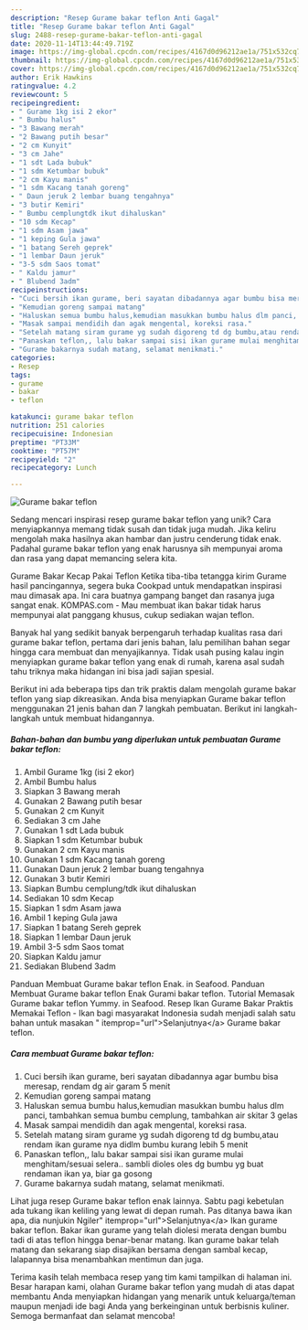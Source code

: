 ```yaml
---
description: "Resep Gurame bakar teflon Anti Gagal"
title: "Resep Gurame bakar teflon Anti Gagal"
slug: 2488-resep-gurame-bakar-teflon-anti-gagal
date: 2020-11-14T13:44:49.719Z
image: https://img-global.cpcdn.com/recipes/4167d0d96212ae1a/751x532cq70/gurame-bakar-teflon-foto-resep-utama.jpg
thumbnail: https://img-global.cpcdn.com/recipes/4167d0d96212ae1a/751x532cq70/gurame-bakar-teflon-foto-resep-utama.jpg
cover: https://img-global.cpcdn.com/recipes/4167d0d96212ae1a/751x532cq70/gurame-bakar-teflon-foto-resep-utama.jpg
author: Erik Hawkins
ratingvalue: 4.2
reviewcount: 5
recipeingredient:
- " Gurame 1kg isi 2 ekor"
- " Bumbu halus"
- "3 Bawang merah"
- "2 Bawang putih besar"
- "2 cm Kunyit"
- "3 cm Jahe"
- "1 sdt Lada bubuk"
- "1 sdm Ketumbar bubuk"
- "2 cm Kayu manis"
- "1 sdm Kacang tanah goreng"
- " Daun jeruk 2 lembar buang tengahnya"
- "3 butir Kemiri"
- " Bumbu cemplungtdk ikut dihaluskan"
- "10 sdm Kecap"
- "1 sdm Asam jawa"
- "1 keping Gula jawa"
- "1 batang Sereh geprek"
- "1 lembar Daun jeruk"
- "3-5 sdm Saos tomat"
- " Kaldu jamur"
- " Blubend 3adm"
recipeinstructions:
- "Cuci bersih ikan gurame, beri sayatan dibadannya agar bumbu bisa meresap, rendam dg air garam 5 menit"
- "Kemudian goreng sampai matang"
- "Haluskan semua bumbu halus,kemudian masukkan bumbu halus dlm panci, tambahkan semua bumbu cemplung, tambahkan air skitar 3 gelas"
- "Masak sampai mendidih dan agak mengental, koreksi rasa."
- "Setelah matang siram gurame yg sudah digoreng td dg bumbu,atau rendam ikan gurame nya didlm bumbu kurang lebih 5 menit"
- "Panaskan teflon,, lalu bakar sampai sisi ikan gurame mulai menghitam/sesuai selera.. sambli dioles oles dg bumbu yg buat rendaman ikan ya, biar ga gosong"
- "Gurame bakarnya sudah matang, selamat menikmati."
categories:
- Resep
tags:
- gurame
- bakar
- teflon

katakunci: gurame bakar teflon 
nutrition: 251 calories
recipecuisine: Indonesian
preptime: "PT33M"
cooktime: "PT57M"
recipeyield: "2"
recipecategory: Lunch

---
```



![Gurame bakar teflon](https://img-global.cpcdn.com/recipes/4167d0d96212ae1a/751x532cq70/gurame-bakar-teflon-foto-resep-utama.jpg)

Sedang mencari inspirasi resep gurame bakar teflon yang unik? Cara menyiapkannya memang tidak susah dan tidak juga mudah. Jika keliru mengolah maka hasilnya akan hambar dan justru cenderung tidak enak. Padahal gurame bakar teflon yang enak harusnya sih mempunyai aroma dan rasa yang dapat memancing selera kita.

Gurame Bakar Kecap Pakai Teflon Ketika tiba-tiba tetangga kirim Gurame hasil pancingannya, segera buka Cookpad untuk mendapatkan inspirasi mau dimasak apa. Ini cara buatnya gampang banget dan rasanya juga sangat enak. KOMPAS.com - Mau membuat ikan bakar tidak harus mempunyai alat panggang khusus, cukup sediakan wajan teflon.

Banyak hal yang sedikit banyak berpengaruh terhadap kualitas rasa dari gurame bakar teflon, pertama dari jenis bahan, lalu pemilihan bahan segar hingga cara membuat dan menyajikannya. Tidak usah pusing kalau ingin menyiapkan gurame bakar teflon yang enak di rumah, karena asal sudah tahu triknya maka hidangan ini bisa jadi sajian spesial.


Berikut ini ada beberapa tips dan trik praktis dalam mengolah gurame bakar teflon yang siap dikreasikan. Anda bisa menyiapkan Gurame bakar teflon menggunakan 21 jenis bahan dan 7 langkah pembuatan. Berikut ini langkah-langkah untuk membuat hidangannya.

<!--inarticleads1-->

##### Bahan-bahan dan bumbu yang diperlukan untuk pembuatan Gurame bakar teflon:

1. Ambil  Gurame 1kg (isi 2 ekor)
1. Ambil  Bumbu halus
1. Siapkan 3 Bawang merah
1. Gunakan 2 Bawang putih besar
1. Gunakan 2 cm Kunyit
1. Sediakan 3 cm Jahe
1. Gunakan 1 sdt Lada bubuk
1. Siapkan 1 sdm Ketumbar bubuk
1. Gunakan 2 cm Kayu manis
1. Gunakan 1 sdm Kacang tanah goreng
1. Gunakan  Daun jeruk 2 lembar buang tengahnya
1. Gunakan 3 butir Kemiri
1. Siapkan  Bumbu cemplung/tdk ikut dihaluskan
1. Sediakan 10 sdm Kecap
1. Siapkan 1 sdm Asam jawa
1. Ambil 1 keping Gula jawa
1. Siapkan 1 batang Sereh geprek
1. Siapkan 1 lembar Daun jeruk
1. Ambil 3-5 sdm Saos tomat
1. Siapkan  Kaldu jamur
1. Sediakan  Blubend 3adm


Panduan Membuat Gurame bakar teflon Enak. in Seafood. Panduan Membuat Gurame bakar teflon Enak Gurami bakar teflon. Tutorial Memasak Gurame bakar teflon Yummy. in Seafood. Resep Ikan Gurame Bakar Praktis Memakai Teflon - Ikan bagi masyarakat Indonesia sudah menjadi salah satu bahan untuk masakan &#34; itemprop=&#34;url&#34;&gt;Selanjutnya&lt;/a&gt; Gurame bakar teflon. 

<!--inarticleads2-->

##### Cara membuat Gurame bakar teflon:

1. Cuci bersih ikan gurame, beri sayatan dibadannya agar bumbu bisa meresap, rendam dg air garam 5 menit
1. Kemudian goreng sampai matang
1. Haluskan semua bumbu halus,kemudian masukkan bumbu halus dlm panci, tambahkan semua bumbu cemplung, tambahkan air skitar 3 gelas
1. Masak sampai mendidih dan agak mengental, koreksi rasa.
1. Setelah matang siram gurame yg sudah digoreng td dg bumbu,atau rendam ikan gurame nya didlm bumbu kurang lebih 5 menit
1. Panaskan teflon,, lalu bakar sampai sisi ikan gurame mulai menghitam/sesuai selera.. sambli dioles oles dg bumbu yg buat rendaman ikan ya, biar ga gosong
1. Gurame bakarnya sudah matang, selamat menikmati.


Lihat juga resep Gurame bakar teflon enak lainnya. Sabtu pagi kebetulan ada tukang ikan keliling yang lewat di depan rumah. Pas ditanya bawa ikan apa, dia nunjukin Ngiler&#34; itemprop=&#34;url&#34;&gt;Selanjutnya&lt;/a&gt; Ikan gurame bakar teflon. Bakar ikan gurame yang telah diolesi merata dengan bumbu tadi di atas teflon hingga benar-benar matang. Ikan gurame bakar telah matang dan sekarang siap disajikan bersama dengan sambal kecap, lalapannya bisa menambahkan mentimun dan juga. 

Terima kasih telah membaca resep yang tim kami tampilkan di halaman ini. Besar harapan kami, olahan Gurame bakar teflon yang mudah di atas dapat membantu Anda menyiapkan hidangan yang menarik untuk keluarga/teman maupun menjadi ide bagi Anda yang berkeinginan untuk berbisnis kuliner. Semoga bermanfaat dan selamat mencoba!
